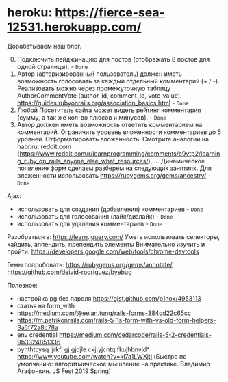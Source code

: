 # heroku: https://fierce-sea-12531.herokuapp.com/

Дорабатываем наш блог.

0. Подключить пейджинацию для постов (отображать 8 постов для одной страницы). - `Done`
1. Автор (авторизированный пользователь) должен иметь возможность голосовать за каждый отдельный комментарий (+ / -). Реализовать можно через промежуточную таблицу AuthorCommentVote (author_id, comment_id, vote_value). https://guides.rubyonrails.org/association_basics.html - `Done`
2. Любой Посетитель сайта может видеть рейтинг комментария (сумму, а так же кол-во плюсов и минусов). - `Done`
3. Автор должен иметь возможность ответить комментарием на комментарий. Ограничить уровень вложенности комментариев до 5 уровней. Отформатировать вложенность. Смотрите аналогии на habr.ru, reddit.com (https://www.reddit.com/r/learnprogramming/comments/c9vtp2/learning_ruby_on_rails_anyone_else_what_resources/), ... 
Динамическое появление форм сделаем разберем на следующих занятиях.
Для вложенности использовать https://rubygems.org/gems/ancestry/ - `Done`

Ajax:
- использовать для создания (добавления) комментариев - `Done`
- использовать для голосования (лайк/дизлайк) - `Done`
- использовать для удаления комментариев - `Done`

Разобраться в:
https://learn.jquery.com/
Уметь использовать селекторы, хайдить, аппендить, препендить элементы
Внимательно изучить и пройти: https://developers.google.com/web/tools/chrome-devtools


Гемы попробовать:
https://rubygems.org/gems/annotate/
https://github.com/deivid-rodriguez/byebug

Полезное:
   - настройка pg без пароля https://gist.github.com/p1nox/4953113
   - статья на form_with
   - https://medium.com/@eelan.tung/rails-forms-384cd22c65cc
   - https://m.patrikonrails.com/rails-5-1s-form-with-vs-old-form-helpers-3a5f72a8c78a
   - env credential https://medium.com/cedarcode/rails-5-2-credentials-9b3324851336
   - bynthtcysq ljrkfl gj gjdjle ckj;yjcntq fkujhbnvjd^ https://www.youtube.com/watch?v=kl7a1LWXjtI (Быстро по умолчанию: алгоритмическое мышление на практике. Владимир Агафонкин. JS Fest 2019 Spring)
